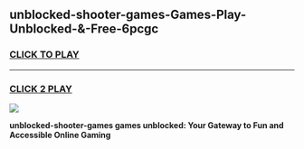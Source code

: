 
## unblocked-shooter-games-Games-Play-Unblocked-&-Free-6pcgc
<h3>
<a href="https://premium76.site?title=unblocked-shooter-games&ref=24A">CLICK TO PLAY</a></h3>
<hr>

<h3>
<a href="https://premium76.site?title=unblocked-shooter-games&ref=24A">CLICK 2 PLAY</a>
  
</h3>

<a href="https://premium76.site?title=unblocked-shooter-games&ref=24A"><img src="https://clearcache.store/games.png"></a>


**unblocked-shooter-games games unblocked: Your Gateway to Fun and Accessible Online Gaming**
